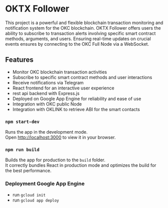 # OKTX Follower

This project  is a powerful and flexible blockchain transaction monitoring and notification system for the OKC blockchain. 
OKTX Follower offers users the ability to subscribe to transaction alerts involving specific smart contract methods, arguments, and users. 
Ensuring real-time updates on crucial events ensures by connecting to the OKC Full Node via a WebSocket. 

## Features

- Monitor OKC blockchain transaction activities
- Subscribe to specific smart contract methods and user interactions
- Receive notifications via Telegram
- React frontend for an interactive user experience
- rest api backend with Express.js
- Deployed on Google App Engine for reliability and ease of use
- Integration with OKC public Node
- Integration with OKLINK to retrieve ABI for the smart contacts

### `npm start-dev`

Runs the app in the development mode.\
Open [http://localhost:3000](http://localhost:3000) to view it in your browser.

### `npm run build`

Builds the app for production to the `build` folder.\
It correctly bundles React in production mode and optimizes the build for the best performance.

### Deployment Google App Engine

- run `gcloud init`
- run `gcloud app deploy`